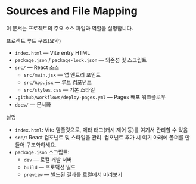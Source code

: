 # Sources and File Mapping

이 문서는 프로젝트의 주요 소스 파일과 역할을 설명합니다.

프로젝트 루트 구조(요약)

- `index.html` — Vite entry HTML
- `package.json` / `package-lock.json` — 의존성 및 스크립트
- `src/` — React 소스
  - `src/main.jsx` — 앱 엔트리 포인트
  - `src/App.jsx` — 루트 컴포넌트
  - `src/styles.css` — 기본 스타일
- `.github/workflows/deploy-pages.yml` — Pages 배포 워크플로우
- `docs/` — 문서화

설명

- `index.html`: Vite 템플릿으로, 메타 태그(캐시 제어 등)를 여기서 관리할 수 있음
- `src/`: React 컴포넌트 및 스타일을 관리. 컴포넌트 추가 시 여기 아래에 폴더를 만들어 구조화하세요.
- `package.json` 스크립트:
  - `dev` — 로컬 개발 서버
  - `build` — 프로덕션 빌드
  - `preview` — 빌드된 결과를 로컬에서 미리보기
